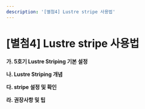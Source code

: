 ```yaml
---
description: '[별첨4] Lustre stripe 사용법'
---
```


# \[별첨4] Lustre stripe 사용법

**가. 5호기 Lustre Striping 기본 설정**

**나. Lustre Striping 개념**

**다. stripe 설정 및 확인**

**라. 권장사항 및 팁**

